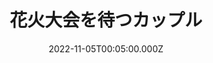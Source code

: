 ---
date: 2022-11-05T00:05:00.000Z
image: /img/gallery-sohosai2022-free-05.jpg
title: 花火大会を待つカップル
name: 構造エネルギー工学学位プログラム修士2年　朱峻楠
description: 花火大会の最も重要な要素は花火そのものだけではないと思います。浴衣、恋人、夕暮れ、友人、待ち合わせなども花火大会を構成する主な要素だと思います。
---